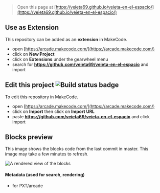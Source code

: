  


> Open this page at [https://veieta69.github.io/veieta-en-el-espacio/](https://veieta69.github.io/veieta-en-el-espacio/)

## Use as Extension

This repository can be added as an **extension** in MakeCode.

* open [https://arcade.makecode.com/](https://arcade.makecode.com/)
* click on **New Project**
* click on **Extensions** under the gearwheel menu
* search for **https://github.com/veieta69/veieta-en-el-espacio** and import

## Edit this project ![Build status badge](https://github.com/veieta69/veieta-en-el-espacio/workflows/MakeCode/badge.svg)

To edit this repository in MakeCode.

* open [https://arcade.makecode.com/](https://arcade.makecode.com/)
* click on **Import** then click on **Import URL**
* paste **https://github.com/veieta69/veieta-en-el-espacio** and click import

## Blocks preview

This image shows the blocks code from the last commit in master.
This image may take a few minutes to refresh.

![A rendered view of the blocks](https://github.com/veieta69/veieta-en-el-espacio/raw/master/.github/makecode/blocks.png)

#### Metadata (used for search, rendering)

* for PXT/arcade
<script src="https://makecode.com/gh-pages-embed.js"></script><script>makeCodeRender("{{ site.makecode.home_url }}", "{{ site.github.owner_name }}/{{ site.github.repository_name }}");</script>
